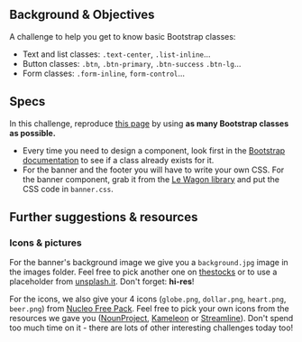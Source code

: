 ## Background & Objectives

A challenge to help you get to know basic Bootstrap classes:

- Text and list classes: `.text-center`, `.list-inline`...
- Button classes: `.btn`, `.btn-primary`, `.btn-success` `.btn-lg`...
- Form classes: `.form-inline`, `form-control`...

## Specs

In this challenge, reproduce [this page](http://lewagon.github.io/bootstrap-challenges/08-Final-airbnb-home-without-grid/) by using **as many Bootstrap classes as possible.**

- Every time you need to design a component, look first in the [Bootstrap documentation](http://getbootstrap.com/) to see if a class already exists for it.
- For the banner and the footer you will have to write your own CSS. For the banner component, grab it from the [Le Wagon library](http://lewagon.github.io/ui-components/#banner) and put the CSS code in `banner.css`.

## Further suggestions & resources

### Icons & pictures

For the banner's background image we give you a `background.jpg` image in the images folder. Feel free to pick another one on [thestocks](http://thestocks.im/) or to use a placeholder from [unsplash.it](http://unsplash.it). Don't forget: **hi-res**!

For the icons, we also give your 4 icons (`globe.png`, `dollar.png`, `heart.png`, `beer.png`) from [Nucleo Free Pack](https://nucleoapp.com/). Feel free to pick your own icons from the resources we gave you ([NounProject](http://thenounproject.com/), [Kameleon](http://www.kameleon.pics/) or [Streamline](http://www.streamlineicons.com/)). Don't spend too much time on it - there are lots of other interesting challenges today too!
